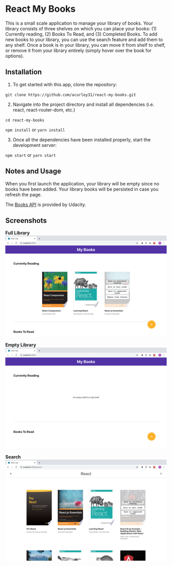 # React My Books
This is a small scale application to manage your library of books. Your library consists of three shelves on which you can place your books: (1) Currently reading, (2) Books To Read, and (3) Completed Books. To add new books to your library, you can use the search feature and add them to any shelf. Once a book is in your library, you can move it from shelf to shelf, or remove it from your library entirely (simply hover over the book for options).


## Installation
1. To get started with this app, clone the repository:

  `git clone https://github.com/acurley31/react-my-books.git`

2. Navigate into the project directory and install all dependencies (i.e. react, react-router-dom, etc.)
  
  `cd react-my-books`
  
  `npm install` or `yarn install`

3. Once all the dependencies have been installed properly, start the development server:

  `npm start` or `yarn start`


## Notes and Usage
When you first launch the application, your library will be empty since no books have been added. Your library books will be persisted in case you refresh the page.

The [Books API](https://github.com/udacity/reactnd-project-myreads-starter/blob/master/src/BooksAPI.js) is provided by Udacity.

## Screenshots
**Full Library**
![Full Library](/screenshots/full_library.png "Full Library")

**Empty Library**
![Empty Library](/screenshots/empty_library.png "Empty Library")

**Search**
![Search](/screenshots/search_for_react_books.png "Search")
